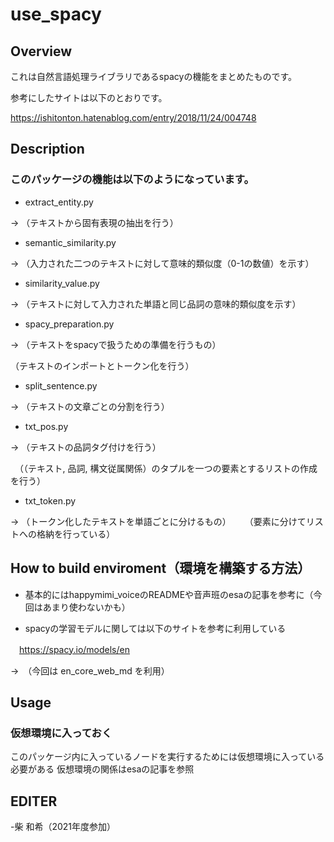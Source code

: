 # use_spacy

## Overview
これは自然言語処理ライブラリであるspacyの機能をまとめたものです。

参考にしたサイトは以下のとおりです。

https://ishitonton.hatenablog.com/entry/2018/11/24/004748

## Description
### このパッケージの機能は以下のようになっています。
- extract_entity.py

→ （テキストから固有表現の抽出を行う）

- semantic_similarity.py

→ （入力された二つのテキストに対して意味的類似度（0-1の数値）を示す）

- similarity_value.py

→ （テキストに対して入力された単語と同じ品詞の意味的類似度を示す）

- spacy_preparation.py

→ （テキストをspacyで扱うための準備を行うもの）

  （テキストのインポートとトークン化を行う）

- split_sentence.py

→ （テキストの文章ごとの分割を行う）

- txt_pos.py

→ （テキストの品詞タグ付けを行う）

　（（テキスト, 品詞, 構文従属関係）のタプルを一つの要素とするリストの作成を行う）

- txt_token.py

→ （トークン化したテキストを単語ごとに分けるもの）
　
  （要素に分けてリストへの格納を行っている）

## How to build enviroment（環境を構築する方法）
- 基本的にはhappymimi_voiceのREADMEや音声班のesaの記事を参考に（今回はあまり使わないかも）

- spacyの学習モデルに関しては以下のサイトを参考に利用している

　https://spacy.io/models/en

→　（今回は en_core_web_md を利用）

## Usage

### 仮想環境に入っておく
このパッケージ内に入っているノードを実行するためには仮想環境に入っている必要がある
仮想環境の関係はesaの記事を参照

## EDITER
-柴 和希（2021年度参加）
